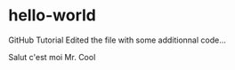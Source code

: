 # hello-world
GitHub Tutorial
Edited the file with some additionnal code...

Salut c'est moi Mr.  Cool      